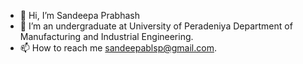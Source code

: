 - 👋 Hi, I’m Sandeepa Prabhash
- 🌱 I’m an undergraduate at University of Peradeniya Department of Manufacturing and Industrial Engineering.
- 📫 How to reach me sandeepablsp@gmail.com.

<!---
SandeepaPrabhash/SandeepaPrabhash is a ✨ special ✨ repository because its `README.md` (this file) appears on your GitHub profile.
You can click the Preview link to take a look at your changes.
--->
